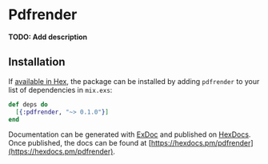 # Pdfrender

**TODO: Add description**

## Installation

If [available in Hex](https://hex.pm/docs/publish), the package can be installed
by adding `pdfrender` to your list of dependencies in `mix.exs`:

```elixir
def deps do
  [{:pdfrender, "~> 0.1.0"}]
end
```

Documentation can be generated with [ExDoc](https://github.com/elixir-lang/ex_doc)
and published on [HexDocs](https://hexdocs.pm). Once published, the docs can
be found at [https://hexdocs.pm/pdfrender](https://hexdocs.pm/pdfrender).

